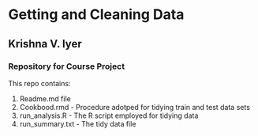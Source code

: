 # Getting and Cleaning Data
## Krishna V. Iyer
### Repository for Course Project

This repo contains:

1. Readme.md file
2. Cookbood.rmd - Procedure adotped for tidying train and test data sets
2. run_analysis.R - The R script employed for tidying data
3. run_summary.txt - The tidy data file